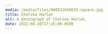 ```yaml
---
media: /media/files/000512650035-square.jpg
title: Chelsea Harlan
alt: A photograph of Chelsea Harlan.
date: 2022-08-26T17:25:00-0500
---
```

